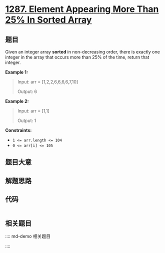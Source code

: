 # [1287. Element Appearing More Than 25% In Sorted Array](https://leetcode.com/problems/element-appearing-more-than-25-in-sorted-array)

## 题目

Given an integer array **sorted** in non-decreasing order, there is exactly
one integer in the array that occurs more than 25% of the time, return that
integer.



**Example 1:**

> Input: arr = [1,2,2,6,6,6,6,7,10]
> 
> Output: 6

**Example 2:**

> Input: arr = [1,1]
> 
> Output: 1

**Constraints:**

  * `1 <= arr.length <= 104`
  * `0 <= arr[i] <= 105`


## 题目大意

## 解题思路

## 代码

```javascript

```

## 相关题目

:::: md-demo 相关题目

::::
